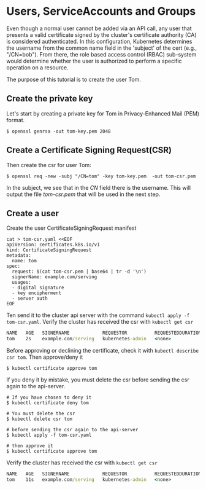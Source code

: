 # Users, ServiceAccounts and Groups

Even though a normal user cannot be added via an API call, any user that presents a valid certificate signed by the cluster's certificate authority (CA) is considered authenticated. In this configuration, Kubernetes determines the username from the common name field in the 'subject' of the cert (e.g., "/CN=bob"). From there, the role based access control (RBAC) sub-system would determine whether the user is authorized to perform a specific operation on a resource.

The purpose of this tutorial is to create the user Tom.

## Create the private key

Let's start by creating a private key for Tom in  Privacy-Enhanced Mail (PEM) format.
```console
$ openssl genrsa -out tom-key.pem 2048
```

## Create a Certificate Signing Request(CSR)

Then create the csr for user Tom:
```console
$ openssl req -new -subj "/CN=tom" -key tom-key.pem  -out tom-csr.pem
```
In the subject, we see that in the *CN* field there is the username.
This will output the file *tom-csr.pem* that will be used in the next step.

## Create a user

Create the user CertificateSigningRequest manifest
```
cat > tom-csr.yaml <<EOF
apiVersion: certificates.k8s.io/v1
kind: CertificateSigningRequest
metadata:
  name: tom
spec:
  request: $(cat tom-csr.pem | base64 | tr -d '\n')
  signerName: example.com/serving
  usages:
  - digital signature
  - key encipherment
  - server auth
EOF
```

Ten send it to the cluster api server with the command `kubectl apply -f tom-csr.yaml`.
Verify the cluster has received the csr with `kubectl get csr`
```cmd
NAME   AGE   SIGNERNAME            REQUESTOR          REQUESTEDDURATION   CONDITION
tom    2s    example.com/serving   kubernetes-admin   <none>              Pending
```

Before approving or declining the certificate, check it with `kubectl describe csr tom`.
Then approve/deny it
```
$ kubectl certificate approve tom
```

If you deny it by mistake, you must delete the csr before sending the csr again to the api-server.
```
# If you have chosen to deny it
$ kubectl certificate deny tom

# You must delete the csr
$ kubectl delete csr tom

# before sending the csr again to the api-server
$ kubectl apply -f tom-csr.yaml

# then approve it
$ kubectl certificate approve tom
```

Verify the cluster has received the csr with `kubectl get csr`
```cmd
NAME   AGE   SIGNERNAME            REQUESTOR          REQUESTEDDURATION   CONDITION
tom    11s   example.com/serving   kubernetes-admin   <none>              Approved
```
